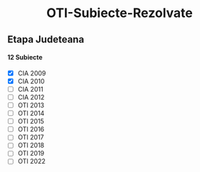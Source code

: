 <h1 style = "text-align: center">OTI-Subiecte-Rezolvate</h1>

## Etapa Judeteana
#### 12 Subiecte
- [x] CIA 2009
- [X] CIA 2010
- [ ] CIA 2011
- [ ] CIA 2012
- [ ] OTI 2013
- [ ] OTI 2014
- [ ] OTI 2015
- [ ] OTI 2016
- [ ] OTI 2017
- [ ] OTI 2018
- [ ] OTI 2019
- [ ] OTI 2022
